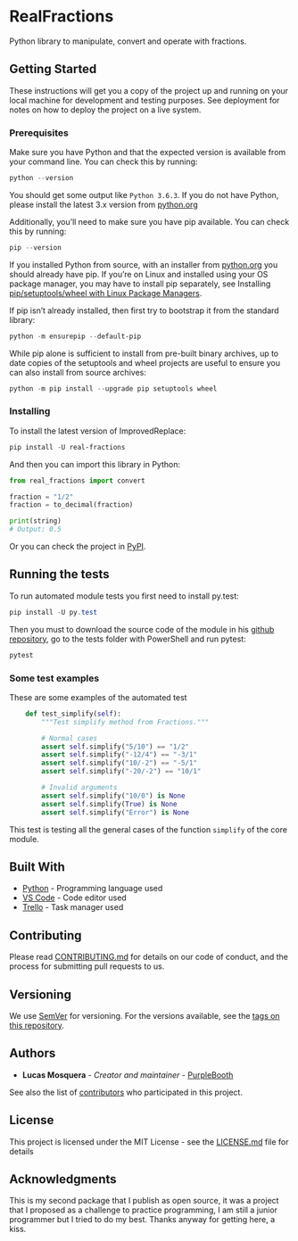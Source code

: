 # RealFractions

Python library to manipulate, convert and operate with fractions.

## Getting Started

These instructions will get you a copy of the project up and running on your local machine for development and testing purposes. See deployment for notes on how to deploy the project on a live system.

### Prerequisites

Make sure you have Python and that the expected version is available from your command line. You can check this by running:

``` PowerShell
python --version
```

You should get some output like `Python 3.6.3`. If you do not have Python, please install the latest 3.x version from [python.org](https://python.org)

Additionally, you’ll need to make sure you have pip available. You can check this by running:

``` PowerShell
pip --version
```

If you installed Python from source, with an installer from [python.org](https://python.org) you should already have pip. If you’re on Linux and installed using your OS package manager, you may have to install pip separately, see Installing [pip/setuptools/wheel with Linux Package Managers](https://packaging.python.org/guides/installing-using-linux-tools/).

If pip isn’t already installed, then first try to bootstrap it from the standard library:

``` PowerShell
python -m ensurepip --default-pip
```

While pip alone is sufficient to install from pre-built binary archives, up to date copies of the setuptools and wheel projects are useful to ensure you can also install from source archives:

``` PowerShell
python -m pip install --upgrade pip setuptools wheel
```

### Installing

To install the latest version of ImprovedReplace:

``` PowerShell
pip install -U real-fractions
```

And then you can import this library in Python:

``` Python
from real_fractions import convert

fraction = "1/2"
fraction = to_decimal(fraction)

print(string)
# Output: 0.5
```

Or you can check the project in [PyPI](https://pypi.org/project/real-fractions/).

## Running the tests

To run automated module tests you first need to install py.test:

``` PowerShell
pip install -U py.test
```

Then you must to download the source code of the module in his [github repository](https://github.com/LuckJMG/RealFractions), go to the tests folder with PowerShell and run pytest:

``` PowerShell
pytest
```

### Some test examples

These are some examples of the automated test

``` Python
    def test_simplify(self):
        """Test simplify method from Fractions."""

        # Normal cases
        assert self.simplify("5/10") == "1/2"
        assert self.simplify("-12/4") == "-3/1"
        assert self.simplify("10/-2") == "-5/1"
        assert self.simplify("-20/-2") == "10/1"

        # Invalid arguments
        assert self.simplify("10/0") is None
        assert self.simplify(True) is None
        assert self.simplify("Error") is None
```

This test is testing all the general cases of the function `simplify` of the core module.

## Built With

-   [Python](https://www.python.org) - Programming language used
-   [VS Code](https://code.visualstudio.com/) - Code editor used
-   [Trello](https://www.trello.com) - Task manager used

## Contributing

Please read [CONTRIBUTING.md](CONTRIBUTING.md) for details on our code of conduct, and the process for submitting pull requests to us.

## Versioning

We use [SemVer](http://semver.org/) for versioning. For the versions available, see the [tags on this repository](https://github.com/your/project/tags).

## Authors

- **Lucas Mosquera** - *Creator and maintainer* - [PurpleBooth](https://github.com/PurpleBooth)

See also the list of [contributors](https://github.com/LuckJMG/RealFractions/contributors) who participated in this project.

## License

This project is licensed under the MIT License - see the [LICENSE.md](LICENSE) file for details

## Acknowledgments

This is my second package that I publish as open source, it was a project that I proposed as a challenge to practice programming, I am still a junior programmer but I tried to do my best.
Thanks anyway for getting here, a kiss.
